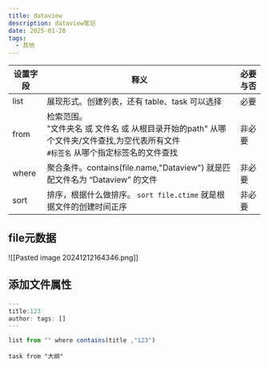 ```yaml
---
title: dataview
description: dataview笔记
date: 2025-01-28
tags:
  - 其他
---
```

| 设置字段  | 释义                                                                               | 必要与否 |
| ----- | -------------------------------------------------------------------------------- | ---- |
| list  | 展现形式。创建列表，还有 table、task 可以选择                                                     | 必要   |
| from  | 检索范围。<br>"文件夹名 或 文件名 或 从根目录开始的path" 从哪个文件夹/文件查找,为空代表所有文件<br>`#标签名` 从哪个指定标签名的文件查找 | 非必要  |
| where | 聚合条件。contains(file.name,"Dataview") 就是匹配文件名为 “Dataview” 的文件                      | 非必要  |
| sort  | 排序，根据什么做排序。 `sort file.ctime` 就是根据文件的创建时间正序                                      | 非必要  |
## file元数据
![[Pasted image 20241212164346.png]]

## 添加文件属性
```js
---
title:123
author: tags: []
---

list from "" where contains(title ,"123")
```
```dataview
task from "大纲"
```
